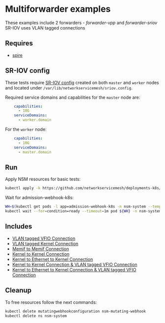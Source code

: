 # Multiforwarder examples
These examples include 2 forwarders - _forwarder-vpp_ and _forwarder-sriov_
SR-IOV uses VLAN tagged connections

## Requires

- [spire](../spire/single_cluster)

## SR-IOV config

These tests require [SR-IOV config](../../doc/SRIOV_config.md) created on both `master` and `worker` nodes and located
under `/var/lib/networkservicemesh/sriov.config`.

Required service domains and capabilities for the `master` node are:
```yaml
    capabilities:
      - 10G
    serviceDomains:
      - worker.domain
```
For the `worker` node:
```yaml
    capabilities:
      - 10G
    serviceDomains:
      - master.domain
```

## Run

Apply NSM resources for basic tests:
```bash
kubectl apply -k https://github.com/networkservicemesh/deployments-k8s/examples/multiforwarder?ref=d2e7fbe0e7d06ced9e80201829a3e0cafbc70fa3
```

Wait for admission-webhook-k8s:

```bash
WH=$(kubectl get pods -l app=admission-webhook-k8s -n nsm-system --template '{{range .items}}{{.metadata.name}}{{"\n"}}{{end}}')
kubectl wait --for=condition=ready --timeout=1m pod ${WH} -n nsm-system
```

## Includes

- [VLAN tagged VFIO Connection](../use-cases/Vfio2NoopVlanTag)
- [VLAN tagged Kernel Connection](../use-cases/SriovKernel2NoopVlanTag)
- [Memif to Memif Connection](../use-cases/Memif2Memif)
- [Kernel to Kernel Connection](../use-cases/Kernel2Kernel)
- [Kernel to Ethernet to Kernel Connection](../use-cases/Kernel2Ethernet2Kernel)
- [Kernel to Kernel Connection & VLAN tagged VFIO Connection](../use-cases/Kernel2Kernel_Vfio2NoopVlanTag)
- [Kernel to Ethernet to Kernel Connection & VLAN tagged VFIO Connection](../use-cases/Kernel2Ethernet2Kernel_Vfio2NoopVlanTag)


## Cleanup

To free resources follow the next commands:

```bash
kubectl delete mutatingwebhookconfiguration nsm-mutating-webhook
kubectl delete ns nsm-system
```
